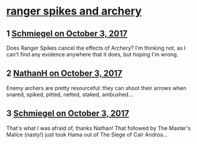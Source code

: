 # [ranger spikes and archery](https://community.fantasyflightgames.com/topic/259864-ranger-spikes-and-archery/)

## 1 [Schmiegel on October 3, 2017](https://community.fantasyflightgames.com/topic/259864-ranger-spikes-and-archery/?do=findComment&comment=3008102)

Does Ranger Spikes cancel the effects of Archery? I'm thinking not, as I can't find any evidence anywhere that it does, but hoping I'm wrong.

## 2 [NathanH on October 3, 2017](https://community.fantasyflightgames.com/topic/259864-ranger-spikes-and-archery/?do=findComment&comment=3008125)

Enemy archers are pretty resourceful: they can shoot their arrows when snared, spiked, pitted, netted, staked, ambushed...

## 3 [Schmiegel on October 3, 2017](https://community.fantasyflightgames.com/topic/259864-ranger-spikes-and-archery/?do=findComment&comment=3008168)

That's what I was afraid of, thanks Nathan! That followed by The Master's Malice (nasty!) just took Hama out of The Siege of Cair Andros... 


